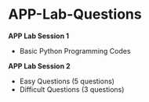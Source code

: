 # APP-Lab-Questions

**APP Lab Session 1**
- Basic Python Programming Codes

**APP Lab Session 2**
- Easy Questions (5 questions)
- Difficult Questions (3 questions)

